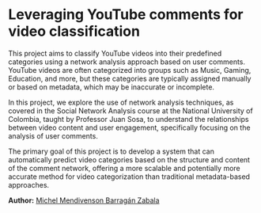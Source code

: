 # Leveraging YouTube comments for video classification

This project aims to classify YouTube videos into their predefined categories using a network analysis approach based on user comments. YouTube videos are often categorized into groups such as Music, Gaming, Education, and more, but these categories are typically assigned manually or based on metadata, which may be inaccurate or incomplete.

In this project, we explore the use of network analysis techniques, as covered in the Social Network Analysis course at the National University of Colombia, taught by Professor Juan Sosa, to understand the relationships between video content and user engagement, specifically focusing on the analysis of user comments.

The primary goal of this project is to develop a system that can automatically predict video categories based on the structure and content of the comment network, offering a more scalable and potentially more accurate method for video categorization than traditional metadata-based approaches.




**Author:** [Michel Mendivenson Barragán Zabala](mailto:mbarraganz@unal.edu.co)
